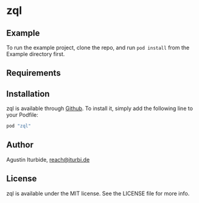 # zql

## Example

To run the example project, clone the repo, and run `pod install` from the Example directory first.

## Requirements

## Installation

zql is available through [Github](https://github.com/iturb/zql.git). To install
it, simply add the following line to your Podfile:

```ruby
pod "zql"
```

## Author

Agustin Iturbide, reach@iturbi.de

## License

zql is available under the MIT license. See the LICENSE file for more info.
